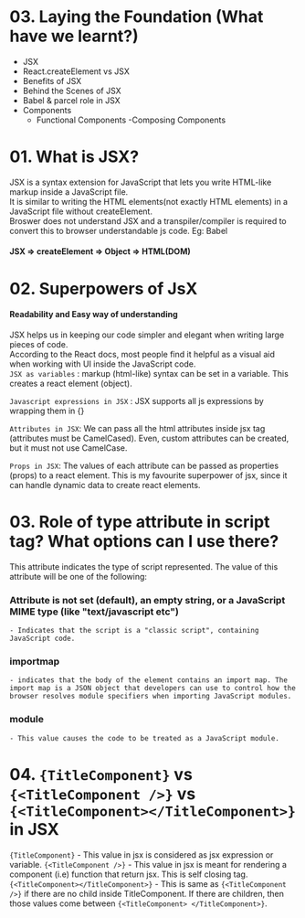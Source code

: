 # 03. Laying the Foundation (What have we learnt?)

- JSX
- React.createElement vs JSX
- Benefits of JSX
- Behind the Scenes of JSX
- Babel & parcel role in JSX
- Components
  - Functional Components
    -Composing Components

# 01. What is JSX?

JSX is a syntax extension for JavaScript that lets you write HTML-like markup inside a JavaScript file.<br>
It is similar to writing the HTML elements(not exactly HTML elements) in a JavaScript file without createElement.<br>
Broswer does not understand JSX and a transpiler/compiler is required to convert this to browser understandable js code. Eg: Babel <br>

#### JSX => createElement => Object => HTML(DOM)

# 02. Superpowers of JsX

#### Readability and Easy way of understanding

JSX helps us in keeping our code simpler and elegant when writing large pieces of code.<br>
According to the React docs, most people find it helpful as a visual aid when working with UI inside the JavaScript code.<br>
`JSX as variables` : markup (html-like) syntax can be set in a variable. This creates a react element (object). <br>

`Javascript expressions in JSX` : JSX supports all js expressions by wrapping them in {}<br>

`Attributes in JSX`: We can pass all the html attributes inside jsx tag (attributes must be CamelCased). Even, custom attributes can be created, but it must not use CamelCase.<br>

`Props in JSX`: The values of each attribute can be passed as properties (props) to a react element. This is my favourite superpower of jsx, since it can handle dynamic data to create react elements.<br>

# 03. Role of type attribute in script tag? What options can I use there?

This attribute indicates the type of script represented. The value of this attribute will be one of the following: <br>

### Attribute is not set (default), an empty string, or a JavaScript MIME type (like "text/javascript etc")

    - Indicates that the script is a "classic script", containing JavaScript code.

### importmap

    - indicates that the body of the element contains an import map. The import map is a JSON object that developers can use to control how the browser resolves module specifiers when importing JavaScript modules.

### module

    - This value causes the code to be treated as a JavaScript module.

# 04. `{TitleComponent}` vs `{<TitleComponent />}` vs `{<TitleComponent></TitleComponent>}` in JSX

`{TitleComponent}` - This value in jsx is considered as jsx expression or variable.
`{<TitleComponent />}` - This value in jsx is meant for rendering a component (i.e) function that return jsx. This is self closing tag.
`{<TitleComponent></TitleComponent>}` - This is same as `{<TitleComponent />}` if there are no child inside TitleComponent. If there are children, then those values come between `{<TitleComponent> </TitleComponent>}`.
